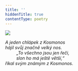 ```yaml
---
title: ''
hiddenTitle: true
contentType: poetry
---
```


<section>

![](../Images/051.jpg)

_A jeden chlápek z Kosmonos  
hájil svůj značně velký nos.  
         „To všechno jsou jen řeči,  
         slon ho má ještě větší,“  
říkal svým známým z Kosmonos._

</section>
